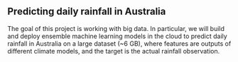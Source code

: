 ## Predicting daily rainfall in Australia

The goal of this project is working with big data. In particular, we will build and deploy ensemble machine learning models in the cloud to predict daily rainfall in Australia on a large dataset (~6 GB), where features are outputs of different climate models, and the target is the actual rainfall observation.